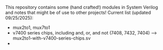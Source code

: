 This repository contains some (hand crafted!) modules in System Verilog and notes that might be of use to other projects!
Current list (updated 09/25/2025):

- mux2to1, mux7to1
- v7400 series chips, including and, or, and not (7408, 7432, 7404) --> mux2to1-with-v7400-series-chips.sv
-
